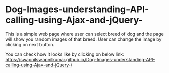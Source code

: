 # Dog-Images-understanding-API-calling-using-Ajax-and-jQuery-
This is a simple web page where user can select breed of dog and the page will show you random images of that breed. User can change the image by clicking on next button.

You can check how it looks like by clicking on below link:
https://swapnilswapnilkumar.github.io/Dog-Images-understanding-API-calling-using-Ajax-and-jQuery-/
